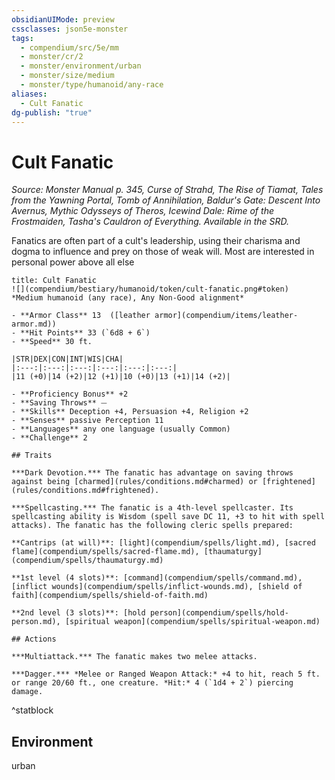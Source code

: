 ```yaml
---
obsidianUIMode: preview
cssclasses: json5e-monster
tags:
  - compendium/src/5e/mm
  - monster/cr/2
  - monster/environment/urban
  - monster/size/medium
  - monster/type/humanoid/any-race
aliases:
  - Cult Fanatic
dg-publish: "true"
---
```

# Cult Fanatic
*Source: Monster Manual p. 345, Curse of Strahd, The Rise of Tiamat, Tales from the Yawning Portal, Tomb of Annihilation, Baldur's Gate: Descent Into Avernus, Mythic Odysseys of Theros, Icewind Dale: Rime of the Frostmaiden, Tasha's Cauldron of Everything. Available in the SRD.*  

Fanatics are often part of a cult's leadership, using their charisma and dogma to influence and prey on those of weak will. Most are interested in personal power above all else

```ad-statblock
title: Cult Fanatic
![](compendium/bestiary/humanoid/token/cult-fanatic.png#token)
*Medium humanoid (any race), Any Non-Good alignment*

- **Armor Class** 13  ([leather armor](compendium/items/leather-armor.md))
- **Hit Points** 33 (`6d8 + 6`)
- **Speed** 30 ft.

|STR|DEX|CON|INT|WIS|CHA|
|:---:|:---:|:---:|:---:|:---:|:---:|
|11 (+0)|14 (+2)|12 (+1)|10 (+0)|13 (+1)|14 (+2)|

- **Proficiency Bonus** +2
- **Saving Throws** ⏤
- **Skills** Deception +4, Persuasion +4, Religion +2
- **Senses** passive Perception 11
- **Languages** any one language (usually Common)
- **Challenge** 2

## Traits

***Dark Devotion.*** The fanatic has advantage on saving throws against being [charmed](rules/conditions.md#charmed) or [frightened](rules/conditions.md#frightened).

***Spellcasting.*** The fanatic is a 4th-level spellcaster. Its spellcasting ability is Wisdom (spell save DC 11, +3 to hit with spell attacks). The fanatic has the following cleric spells prepared:

**Cantrips (at will)**: [light](compendium/spells/light.md), [sacred flame](compendium/spells/sacred-flame.md), [thaumaturgy](compendium/spells/thaumaturgy.md)

**1st level (4 slots)**: [command](compendium/spells/command.md), [inflict wounds](compendium/spells/inflict-wounds.md), [shield of faith](compendium/spells/shield-of-faith.md)

**2nd level (3 slots)**: [hold person](compendium/spells/hold-person.md), [spiritual weapon](compendium/spells/spiritual-weapon.md)

## Actions

***Multiattack.*** The fanatic makes two melee attacks.

***Dagger.*** *Melee or Ranged Weapon Attack:* +4 to hit, reach 5 ft. or range 20/60 ft., one creature. *Hit:* 4 (`1d4 + 2`) piercing damage.
```
^statblock

## Environment

urban